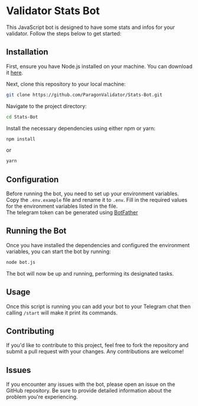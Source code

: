 
# Validator Stats Bot

This JavaScript bot is designed to have some stats and infos for your validator. Follow the steps below to get started:

## Installation

First, ensure you have Node.js installed on your machine. You can download it [here](https://nodejs.org/).

Next, clone this repository to your local machine:

```bash
git clone https://github.com/ParagonValidator/Stats-Bot.git
```

Navigate to the project directory:

```bash
cd Stats-Bot
```

Install the necessary dependencies using either npm or yarn:

```bash
npm install
```
or
```bash
yarn
```

## Configuration

Before running the bot, you need to set up your environment variables. Copy the `.env.example` file and rename it to `.env`. Fill in the required values for the environment variables listed in the file.  
The telegram token can be generated using [BotFather](https://core.telegram.org/bots/tutorial#introduction)

## Running the Bot

Once you have installed the dependencies and configured the environment variables, you can start the bot by running:

```bash
node bot.js
```

The bot will now be up and running, performing its designated tasks.

## Usage

Once this script is running you can add your bot to your Telegram chat then calling `/start` will make it print its commands.

## Contributing

If you'd like to contribute to this project, feel free to fork the repository and submit a pull request with your changes. Any contributions are welcome!

## Issues

If you encounter any issues with the bot, please open an issue on the GitHub repository. Be sure to provide detailed information about the problem you're experiencing.
